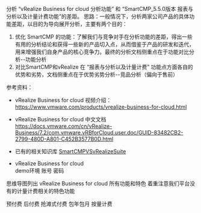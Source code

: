 分析 “vRealize Business for cloud 分析功能” 和 “SmartCMP_5.5.0版本 报表与分析以及计量计费功能”的差距。
思路：一般情况下，分析两家公司产品的具体功能差距，以目的为导向展开分析，主要有两个目的：
1. 优化 SmartCMP 的功能：了解我们与竞争对手在分析功能的差距，得出一些有用的分析结论和获得一些新的产品切入点，从而借鉴于产品的研发和迭代，用来增强我们自身产品的核心竞争力。最终的分析文档侧重点在于功能对比分析--功能分析
2. 对比SmartCMP和vRealize 在 “报表与分析以及计量计费” 功能点方面各自的优势和劣势，文档侧重点在于优势劣势分析--竞品分析（偏向于售前）


参考资料：

+ vRealize Business for cloud 视频介绍：
 https://www.vmware.com/products/vrealize-business-for-cloud.html


+ vRealize Business for cloud 中文文档
https://docs.vmware.com/cn/vRealize-Business/7.2/com.vmware.vRBforCloud.user.doc/GUID-83482CB2-2799-480D-A801-C452B3577B0D.html

+ 已有的相关知识库
<a href="https://xiayuenice163.github.io/book/source/36计/SmartCMPVSvRealizeSuite.pdf" >SmartCMPVSvRealizeSuite</a>

+ vRealize Business for cloud   
demo环境  账号  密码

思维导图列出
vRealize Business for cloud  所有功能和特色
着重注意我们平台没有的计量计费相关的特色功能

预付费
后付费
抢滩式付费
包年包月
按量计费



